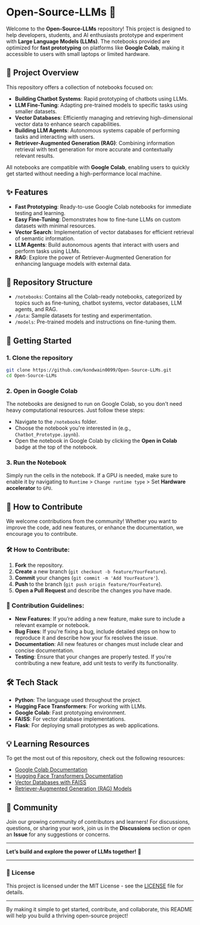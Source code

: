 
# Open-Source-LLMs 🚀

Welcome to the **Open-Source-LLMs** repository! This project is designed to help developers, students, and AI enthusiasts prototype and experiment with **Large Language Models (LLMs)**. The notebooks provided are optimized for **fast prototyping** on platforms like **Google Colab**, making it accessible to users with small laptops or limited hardware.

## 🚀 Project Overview

This repository offers a collection of notebooks focused on:

- **Building Chatbot Systems**: Rapid prototyping of chatbots using LLMs.
- **LLM Fine-Tuning**: Adapting pre-trained models to specific tasks using smaller datasets.
- **Vector Databases**: Efficiently managing and retrieving high-dimensional vector data to enhance search capabilities.
- **Building LLM Agents**: Autonomous systems capable of performing tasks and interacting with users.
- **Retriever-Augmented Generation (RAG)**: Combining information retrieval with text generation for more accurate and contextually relevant results.

All notebooks are compatible with **Google Colab**, enabling users to quickly get started without needing a high-performance local machine.

## ✨ Features

- **Fast Prototyping**: Ready-to-use Google Colab notebooks for immediate testing and learning.
- **Easy Fine-Tuning**: Demonstrates how to fine-tune LLMs on custom datasets with minimal resources.
- **Vector Search**: Implementation of vector databases for efficient retrieval of semantic information.
- **LLM Agents**: Build autonomous agents that interact with users and perform tasks using LLMs.
- **RAG**: Explore the power of Retriever-Augmented Generation for enhancing language models with external data.

## 📂 Repository Structure

- `/notebooks`: Contains all the Colab-ready notebooks, categorized by topics such as fine-tuning, chatbot systems, vector databases, LLM agents, and RAG.
- `/data`: Sample datasets for testing and experimentation.
- `/models`: Pre-trained models and instructions on fine-tuning them.

## 🚀 Getting Started

### 1. Clone the repository

```bash
git clone https://github.com/kondwain0099/Open-Source-LLMs.git
cd Open-Source-LLMs
```

### 2. Open in Google Colab

The notebooks are designed to run on Google Colab, so you don’t need heavy computational resources. Just follow these steps:

- Navigate to the `/notebooks` folder.
- Choose the notebook you're interested in (e.g., `Chatbot_Prototype.ipynb`).
- Open the notebook in Google Colab by clicking the **Open in Colab** badge at the top of the notebook.

### 3. Run the Notebook

Simply run the cells in the notebook. If a GPU is needed, make sure to enable it by navigating to `Runtime` > `Change runtime type` > Set **Hardware accelerator** to `GPU`.

## 📖 How to Contribute

We welcome contributions from the community! Whether you want to improve the code, add new features, or enhance the documentation, we encourage you to contribute.

### 🛠 How to Contribute:

1. **Fork** the repository.
2. **Create** a new branch (`git checkout -b feature/YourFeature`).
3. **Commit** your changes (`git commit -m 'Add YourFeature'`).
4. **Push** to the branch (`git push origin feature/YourFeature`).
5. **Open a Pull Request** and describe the changes you have made.

### 🤝 Contribution Guidelines:

- **New Features**: If you’re adding a new feature, make sure to include a relevant example or notebook.
- **Bug Fixes**: If you're fixing a bug, include detailed steps on how to reproduce it and describe how your fix resolves the issue.
- **Documentation**: All new features or changes must include clear and concise documentation.
- **Testing**: Ensure that your changes are properly tested. If you're contributing a new feature, add unit tests to verify its functionality.

## 🛠 Tech Stack

- **Python**: The language used throughout the project.
- **Hugging Face Transformers**: For working with LLMs.
- **Google Colab**: Fast prototyping environment.
- **FAISS**: For vector database implementations.
- **Flask**: For deploying small prototypes as web applications.

## 💡 Learning Resources

To get the most out of this repository, check out the following resources:

- [Google Colab Documentation](https://colab.research.google.com/notebooks/intro.ipynb)
- [Hugging Face Transformers Documentation](https://huggingface.co/docs/transformers/)
- [Vector Databases with FAISS](https://faiss.ai/)
- [Retriever-Augmented Generation (RAG) Models](https://huggingface.co/docs/transformers/model_doc/rag)

## 💬 Community

Join our growing community of contributors and learners! For discussions, questions, or sharing your work, join us in the **Discussions** section or open an **Issue** for any suggestions or concerns.

---

**Let’s build and explore the power of LLMs together!** 🚀

---

### 📄 License

This project is licensed under the MIT License - see the [LICENSE](LICENSE) file for details.

---

By making it simple to get started, contribute, and collaborate, this README will help you build a thriving open-source project!
